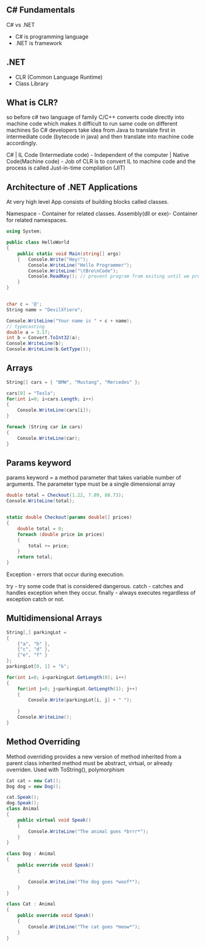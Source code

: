 ## C# Fundamentals

C# vs .NET

- C# is programming language 
- .NET is framework 

## .NET 

- CLR (Common Language Runtime)
- Class Library

## What is CLR?

so before c# two language of family C/C++ converts code directly into machine code which makes it difficult to run same code on different machines
So C# developers take idea from Java to translate first in intermediate code (bytecode in java) and then translate into machine code accordingly.

C#
 |
IL Code (Intermediate code) - Independent of the computer
|
Native Code(Machine code) - Job of CLR is to convert IL to machine code and the process is called Just-in-time compilation (JIT)


## Architecture of .NET Applications

At very high level App consists of building blocks called classes.

Namespace - Container for related classes.
Assembly(dll or exe)- Container for related namespaces.

```c#
using System;

public class HelloWorld
{
    public static void Main(string[] args)
    {   Console.Write("Hey!");
        Console.WriteLine("Hello Programmer");
        Console.WriteLine("\tBro\nCode");
        Console.ReadKey(); // prevent program from exiting until we press a key
    } 
}
```

```c#

char c = '@';
String name = "DevilXfiero";

Console.WriteLine("Your name is " + c + name);
// typecasting
double a = 3.17;
int b = Convert.ToInt32(a);
Console.WriteLine(b);
Console.WriteLine(b.GetType());
```

## Arrays
```c#
String[] cars = { "BMW", "Mustang", "Mercedes" };

cars[0] = "Tesla";
for(int i=0; i<cars.Length; i++)
{
    Console.WriteLine(cars[i]);
}

foreach (String car in cars)
{
    Console.WriteLine(car);
}
```

## Params keyword

params keyword = a method parameter that takes variable number of arguments.
The parameter type must be a single dimensional array
```c#
double total = Checkout(1.22, 7.89, 88.73);
Console.WriteLine(total);


static double Checkout(params double[] prices)
{
    double total = 0;
    foreach (double price in prices)
    {
        total += price;
    }
    return total;
}
```

Exception - errors that occur during execution.


try - try some code that is considered dangerous.
catch - catches and handles exception when they occur.
finally - always executes regardless of exception catch or not.

## Multidimensional Arrays

```c# 
String[,] parkingLot =
{
    {"a", "b" },
    {"c", "d" },
    {"e", "f" }
};
parkingLot[0, 1] = "k";

for(int i=0; i<parkingLot.GetLength(0); i++)
{
    for(int j=0; j<parkingLot.GetLength(1); j++)
    {
        Console.Write(parkingLot[i, j] + " ");
        
    }
    Console.WriteLine();
}
```


## Method Overriding 

Method overriding provides a new version of method inherited from a parent class inherited method must be abstract, virtual, or already overriden.
Used with ToString(), polymorphism

```c#
Cat cat = new Cat();
Dog dog = new Dog();

cat.Speak();
dog.Speak();
class Animal
{
    public virtual void Speak()
    {
        Console.WriteLine("The animal goes *brrr*");
    }
}

class Dog : Animal
{
    public override void Speak()
    {

        Console.WriteLine("The dog goes *woof*");
    }
}

class Cat : Animal
{
    public override void Speak()
    {
        Console.WriteLine("The cat goes *meow*");
    }
}
```

